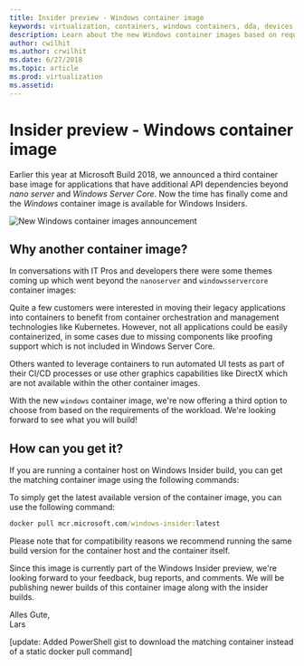 ```yaml
---
title: Insider preview - Windows container image
keywords: virtualization, containers, windows containers, dda, devices, blog
description: Learn about the new Windows container images based on requirements workloads and how to get the new feature.
author: cwilhit
ms.author: crwilhit
ms.date: 6/27/2018
ms.topic: article
ms.prod: virtualization
ms.assetid: 
---
```


# Insider preview - Windows container image

Earlier this year at Microsoft Build 2018, we announced a third container base image for applications that have additional API dependencies beyond _nano server_ and _Windows Server Core_. Now the time has finally come and the _Windows_ container image is available for Windows Insiders.

![New Windows container images announcement](https://msdnshared.blob.core.windows.net/media/2018/06/windowscontainerbuild2018.png)

## Why another container image?

In conversations with IT Pros and developers there were some themes coming up which went beyond the `nanoserver` and `windowsservercore` container images:

Quite a few customers were interested in moving their legacy applications into containers to benefit from container orchestration and management technologies like Kubernetes. However, not all applications could be easily containerized, in some cases due to missing components like proofing support which is not included in Windows Server Core.

Others wanted to leverage containers to run automated UI tests as part of their CI/CD processes or use other graphics capabilities like DirectX which are not available within the other container images.

With the new `windows` container image, we're now offering a third option to choose from based on the requirements of the workload. We're looking forward to see what you will build!

## How can you get it?

If you are running a container host on Windows Insider build, you can get the matching container image using the following commands:

To simply get the latest available version of the container image, you can use the following command:

``` cmd
docker pull mcr.microsoft.com/windows-insider:latest
```

Please note that for compatibility reasons we recommend running the same build version for the container host and the container itself.

Since this image is currently part of the Windows Insider preview, we're looking forward to your feedback, bug reports, and comments. We will be publishing newer builds of this container image along with the insider builds.

Alles Gute,  
Lars 

[update: Added PowerShell gist to download the matching container instead of a static docker pull command]
